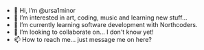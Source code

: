 - 👋 Hi, I’m @ursa1minor
- 👀 I’m interested in art, coding, music and learning new stuff... 
- 🌱 I’m currently learning software development with Northcoders.
- 💞️ I’m looking to collaborate on... I don't know yet!
- 📫 How to reach me... just message me on here?

<!---
ursa1minor/ursa1minor is a ✨ special ✨ repository because its `README.md` (this file) appears on your GitHub profile.
You can click the Preview link to take a look at your changes.
--->
